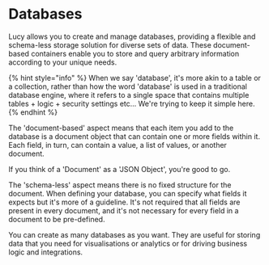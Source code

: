 # Databases

Lucy allows you to create and manage databases, providing a flexible and schema-less storage solution for diverse sets of data. These document-based containers enable you to store and query arbitrary information according to your unique needs.



{% hint style="info" %}
When we say 'database', it's more akin to a table or a collection, rather than how the word 'database' is used in a traditional database engine, where it refers to a single space that contains multiple tables + logic + security settings etc... We're trying to keep it simple here.
{% endhint %}



The 'document-based' aspect means that each item you add to the database is a document object that can contain one or more fields within it. Each field, in turn, can contain a value, a list of values, or another document.&#x20;

If you think of a 'Document' as a 'JSON Object', you're good to go.



The 'schema-less' aspect means there is no fixed structure for the document. When defining your database, you can specify what fields it expects but it's more of a guideline. It's not required that all fields are present in every document, and it's not necessary for every field in a document to be pre-defined.



You can create as many databases as you want. They are useful for storing data that you need for visualisations or analytics or for driving business logic and integrations.
